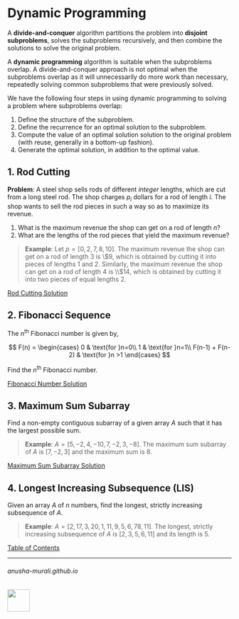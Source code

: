# Dynamic Programming

A **divide-and-conquer** algorithm partitions the problem into **disjoint subproblems**, solves the subproblems recursively, and then combine the solutions to solve the original problem. 

A **dynamic programming** algorithm is suitable when the subproblems overlap. A divide-and-conquer approach is not optimal when the subproblems overlap as it will unnecessarily do more work than necessary, repeatedly solving common subproblems that were previously solved. 

We have the following four steps in using dynamic programming to solving a problem where subproblems overlap:
1. Define the structure of the subproblem.
2. Define the recurrence for an optimal solution to the subproblem.
3. Compute the value of an optimal solution solution to the original problem (with reuse, generally in a bottom-up fashion).
4. Generate the optimal solution, in addition to the optimal value.


## 1. Rod Cutting

**Problem**: A steel shop sells rods of different *integer* lengths, which are cut from a long steel rod. The shop charges $p_i$ dollars for a rod of length $i$. The shop wants to sell the rod pieces in such a way so as to maximize its revenue.
1. What is the maximum revenue the shop can get on a rod of length $n$?
2. What are the lengths of the rod pieces that yield the maximum revenue?

> **Example**: Let $p = [0, 2, 7, 8, 10]$. The maximum revenue the shop can get on a rod of length 3 is \\$9, which is obtained by cutting it into pieces of lengths 1 and 2. Similarly, the maximum revenue the shop can get on a rod of length 4 is \\$14, which is obtained by cutting it into two pieces of equal lengths 2. 

[Rod Cutting Solution](./rod_cutting.md)


## 2. Fibonacci Sequence

The $n^{\text{th}}$ Fibonacci number is given by,

$$
F(n) = 
\begin{cases}
0 & \text{for }n=0\\
1 & \text{for }n=1\\
F(n-1) + F(n-2) & \text{for }n >1
\end{cases}
$$

Find the $n^{\text{th}}$ Fibonacci number.

[Fibonacci Number Solution](./fibonacci.md)


## 3. Maximum Sum Subarray

Find a non-empty contiguous subarray of a given array $A$ such that it has the largest possible sum.

> **Example**: $A = [5, -2, 4, -10,  7, -2, 3, -8]$. The maximum sum subarray of $A$ is $[7, -2, 3]$ and the maximum sum is 8.

[Maximum Sum Subarray Solution](./max_sum_subarray.md)


## 4. Longest Increasing Subsequence (LIS)

Given an array $A$ of $n$ numbers, find the longest, strictly increasing subsequence of $A$.

> **Example**: $A = [2, 17, 3, 20, 1, 11, 9, 5, 6, 78, 11]$. The longest, strictly increasing subsequence of $A$ is $[2, 3, 5, 6, 11]$ and its length is 5.



[Table of Contents](./index.md)

* * *
###### anusha-murali.github.io

<img src="https://github.com/anusha-murali/anusha-murali.github.io/assets/111596338/639243aa-2857-4595-a65a-7852762bb002" width="50" height="50"/>

